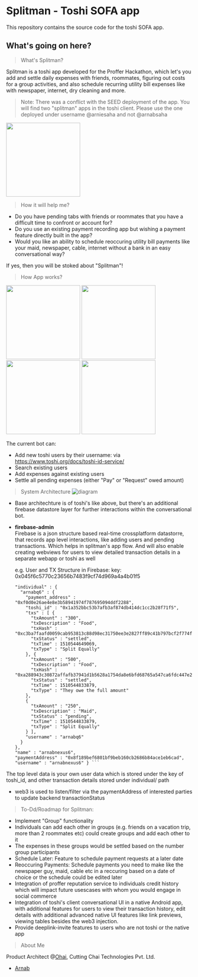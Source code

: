 # Splitman - Toshi SOFA app
This repository contains the source code for the toshi SOFA app.

## What's going on here?
> What's Splitman?

Splitman is a toshi app developed for the Proffer Hackathon, which let's you add and settle daily expenses with friends, roommates, figuring out costs for a group activities, and also schedule recurring utility bill expenses like with newspaper, internet, dry cleaning and more. 

> Note: There was a conflict with the SEED deployment of the app. You will find two "splitman" apps in the toshi client. 
Please use the one deployed under username @arniesaha and not @arnabsaha

<img src = "https://plus.google.com/u/0/photos/albums/p4k0def19tu85j2kmfcju0072if89gacu?pid=6487915284134531170&oid=107029262490628453231" width="200px">

> How it will help me?

* Do you have pending tabs with friends or roommates that you have a difficult time to confront or account for?
* Do you use an existing payment recording app but wishing a payment feature directly built in the app?
* Would you like an ability to schedule reoccuring utility bill payments like your maid, newspaper, cable, internet without a bank in an easy conversational way?

If yes, then you will be stoked about "Splitman"!

> How App works?

<img src="https://lh3.googleusercontent.com/-Uz1i5fAEVJo/WgkmvUFiwqI/AAAAAAAAGrM/EOumDcVBozgIw2USrFOy79OfGD585m0YgCL0BGAYYCw/h2160/9035047960834344901%253Faccount_id%253D0" width="200px"> <img src="https://lh3.googleusercontent.com/-cfUkxCFgLlc/WgkmuViiitI/AAAAAAAAGq8/Bozv40AfkUwQjbyTyySgDdGPNTWz2HvtQCL0BGAYYCw/h2160/5026396371626723057%253Faccount_id%253D0" width="200px"> <img src="https://lh3.googleusercontent.com/-9D_hg8bp0UU/WgkmtkeSEGI/AAAAAAAAGqs/nV44TELFVukC-U_rJZpPNnNjxV4lODw_ACL0BGAYYCw/h2160/6290967093477318946%253Faccount_id%253D0" width="200px"> <img src="https://lh3.googleusercontent.com/-4qm0psu4HQc/Wgkmsh65gRI/AAAAAAAAGrg/47BEi_MJImk5f5p7_qBNw5xqhi_TyftIgCL0BGAYYCw/h2160/936967223953786355%253Faccount_id%253D0" width="200px">

The current bot can:

* Add new toshi users by their username: via https://www.toshi.org/docs/toshi-id-service/
* Search existing users
* Add expenses against existing users
* Settle all pending expenses (either "Pay" or "Request" owed amount)

> System Architecture
![diagram](docs/images/app-architecture.png)

* Base architechture is of toshi's like above, but there's an additional firebase datastore layer for further interactions within the conversational bot.
* **firebase-admin**<br>
  Firebase is a json structure based real-time crossplatform datastorre, that records app level interactions, like adding users and pending transactions. Which helps in splitman's app flow. And will also enable creating webviews for users to view detailed transaction details in a separate webapp or toshi as well

  e.g. User and TX Structure in Firebase:
  key: 0x045f6c5770c23656b7483f9cf74d969a4a4b01f5

  ``` {
  "individual" : {
    "arnabq6" : {
      "payment_address" : "0xf0d0e26ae4e8e3b58941974f787695094ddf2288",
      "toshi_id" : "0x1a352bbc53b7afb3af874db414dc1cc2b28f71f5",
      "txs" : [ {
        "txAmount" : "300",
        "txDescription" : "Food",
        "txHash" : "0xc3ba7faafd0059cab953813c88d98ec31750ee3e2827ff89c41b797bcf2f774f",
        "txStatus" : "settled",
        "txTime" : 1510544649069,
        "txType" : "Split Equally"
      }, {
        "txAmount" : "500",
        "txDescription" : "Food",
        "txHash" : "0xa288943c30872affafb37941d1b5628a1754da8e6bfd68765a547ca6fdc447e2",
        "txStatus" : "settled",
        "txTime" : 1510544833879,
        "txType" : "They owe the full amount"
      },
      {
        "txAmount" : "250",
        "txDescription" : "Maid",
        "txStatus" : "pending",
        "txTime" : 1510544833879,
        "txType" : "Split Equally"
      } ],
      "username" : "arnabq6"
    }
  },
  "name" : "arnabnexus6",
  "paymentAddress" : "0x8f189bef6801bf9beb160cb2686b84ace1eb6cad",
  "username" : "arnabnexus6" } ```

The top level data is your own user data which is stored under the key of toshi_id, and other transaction details stored under individual/<toshi-username> path

* web3 is used to listen/filter via the paymentAddress of interested parties to update backend transactionStatus



>To-Dd/Roadmap for Splitman:

* Implement "Group" functionality 
* Individuals can add each other in groups (e.g. friends on a vacation trip, more than 2 roommates etc) could create groups and add each other to it
* The expenses in these groups would be settled based on the number group participants
* Schedule Later: Feature to schedule payment requests at a later date
* Reoccuring Payments: Schedule payments you need to make like the newspaper guy, maid, cable etc in a reccuring based on a date of choice or the schedule could be edited later
* Integration of proffer reputation service to individuals credit history which will impact future usescases with whom you would engage in social commerce
* Integration of toshi's client conversational UI in a native Android app, with additional features for users to view their transaction history, edit details with additional advanced native UI features like link previews, viewing tables besides the web3 injection.
* Provide deeplink-invite features to users who are not toshi or the native app 



>About Me

Product Architect @<a href="https://ohaiapp.com//">Ohai</a>, Cutting Chai Technologies Pvt. Ltd.
*  <a href="https://angel.co/arniesaha/">Arnab</a>

